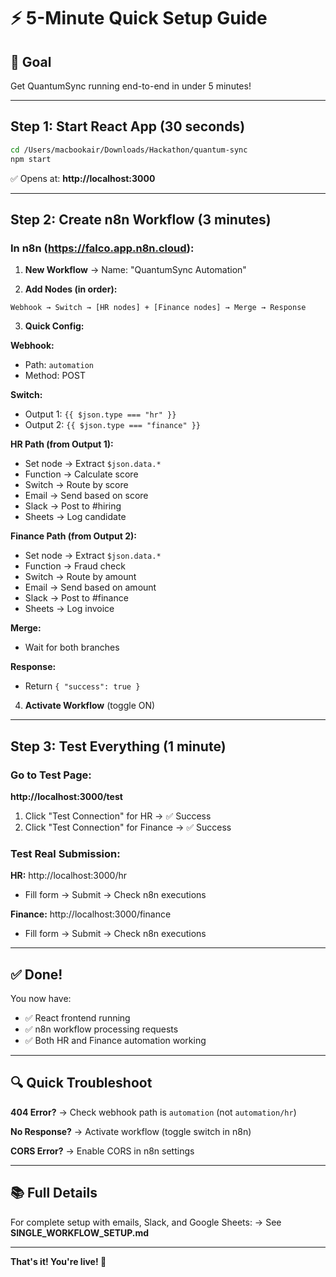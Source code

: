 # ⚡ 5-Minute Quick Setup Guide

## 🎯 Goal
Get QuantumSync running end-to-end in under 5 minutes!

---

## Step 1: Start React App (30 seconds)

```bash
cd /Users/macbookair/Downloads/Hackathon/quantum-sync
npm start
```

✅ Opens at: **http://localhost:3000**

---

## Step 2: Create n8n Workflow (3 minutes)

### In n8n (https://falco.app.n8n.cloud):

1. **New Workflow** → Name: "QuantumSync Automation"

2. **Add Nodes (in order):**

```
Webhook → Switch → [HR nodes] + [Finance nodes] → Merge → Response
```

3. **Quick Config:**

**Webhook:**
- Path: `automation`
- Method: POST

**Switch:**
- Output 1: `{{ $json.type === "hr" }}`
- Output 2: `{{ $json.type === "finance" }}`

**HR Path (from Output 1):**
- Set node → Extract `$json.data.*`
- Function → Calculate score
- Switch → Route by score
- Email → Send based on score
- Slack → Post to #hiring
- Sheets → Log candidate

**Finance Path (from Output 2):**
- Set node → Extract `$json.data.*`
- Function → Fraud check
- Switch → Route by amount
- Email → Send based on amount
- Slack → Post to #finance
- Sheets → Log invoice

**Merge:**
- Wait for both branches

**Response:**
- Return `{ "success": true }`

4. **Activate Workflow** (toggle ON)

---

## Step 3: Test Everything (1 minute)

### Go to Test Page:
**http://localhost:3000/test**

1. Click "Test Connection" for HR → ✅ Success
2. Click "Test Connection" for Finance → ✅ Success

### Test Real Submission:

**HR:** http://localhost:3000/hr
- Fill form → Submit → Check n8n executions

**Finance:** http://localhost:3000/finance
- Fill form → Submit → Check n8n executions

---

## ✅ Done!

You now have:
- ✅ React frontend running
- ✅ n8n workflow processing requests
- ✅ Both HR and Finance automation working

---

## 🔍 Quick Troubleshoot

**404 Error?**
→ Check webhook path is `automation` (not `automation/hr`)

**No Response?**
→ Activate workflow (toggle switch in n8n)

**CORS Error?**
→ Enable CORS in n8n settings

---

## 📚 Full Details

For complete setup with emails, Slack, and Google Sheets:
→ See **SINGLE_WORKFLOW_SETUP.md**

---

**That's it! You're live! 🚀**